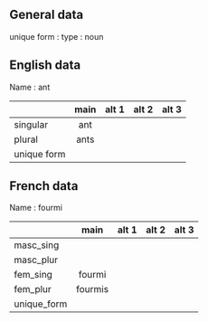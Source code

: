 ## General data

unique form :
type : noun

## English data

Name : ant

|             | main | alt 1 | alt 2 | alt 3 |
| :---------- | :--: | :---: | :---: | ----- |
| singular    | ant  |       |       |       |
| plural      | ants |       |       |       |
| unique form |      |       |       |       |

## French data

Name : fourmi

|             |  main   | alt 1 | alt 2 | alt 3 |
| :---------- | :-----: | :---: | :---: | :---: |
| masc_sing   |         |       |       |       |
| masc_plur   |         |       |       |       |
| fem_sing    | fourmi  |       |       |       |
| fem_plur    | fourmis |       |       |       |
| unique_form |         |       |       |       |


